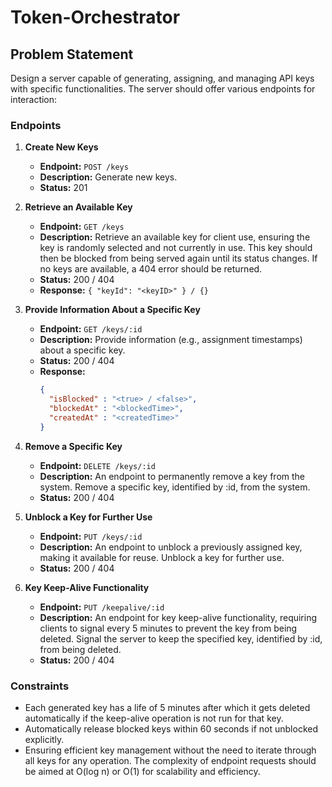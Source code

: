 # Token-Orchestrator

## Problem Statement

Design a server capable of generating, assigning, and managing API keys with specific functionalities. The server should offer various endpoints for interaction:

### Endpoints

1. **Create New Keys**
   - **Endpoint:** `POST /keys`
   - **Description:** Generate new keys.
   - **Status:** 201

2. **Retrieve an Available Key**
   - **Endpoint:** `GET /keys`
   - **Description:** Retrieve an available key for client use, ensuring the key is randomly selected and not currently in use. This key should then be blocked from being served again until its status changes. If no keys are available, a 404 error should be returned.
   - **Status:** 200 / 404
   - **Response:** `{ "keyId": "<keyID>" } / {}`

3. **Provide Information About a Specific Key**
   - **Endpoint:** `GET /keys/:id`
   - **Description:** Provide information (e.g., assignment timestamps) about a specific key.
   - **Status:** 200 / 404
   - **Response:**
     ```json
     { 
       "isBlocked" : "<true> / <false>", 
       "blockedAt" : "<blockedTime>", 
       "createdAt" : "<createdTime>" 
     }
     ```

4. **Remove a Specific Key**
   - **Endpoint:** `DELETE /keys/:id`
   - **Description:** An endpoint to permanently remove a key from the system. Remove a specific key, identified by :id, from the system.
   - **Status:** 200 / 404

5. **Unblock a Key for Further Use**
   - **Endpoint:** `PUT /keys/:id`
   - **Description:** An endpoint to unblock a previously assigned key, making it available for reuse. Unblock a key for further use.
   - **Status:** 200 / 404

6. **Key Keep-Alive Functionality**
   - **Endpoint:** `PUT /keepalive/:id`
   - **Description:** An endpoint for key keep-alive functionality, requiring clients to signal every 5 minutes to prevent the key from being deleted. Signal the server to keep the specified key, identified by :id, from being deleted.
   - **Status:** 200 / 404

### Constraints

- Each generated key has a life of 5 minutes after which it gets deleted automatically if the keep-alive operation is not run for that key.
- Automatically release blocked keys within 60 seconds if not unblocked explicitly.
- Ensuring efficient key management without the need to iterate through all keys for any operation. The complexity of endpoint requests should be aimed at O(log n) or O(1) for scalability and efficiency.
